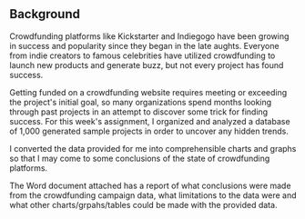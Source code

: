 # <Excel-Challenge-Homework-Richard-Kim>

## Background

Crowdfunding platforms like Kickstarter and Indiegogo have been growing in success and popularity since they began in the late aughts. Everyone from indie creators to famous celebrities have utilized crowdfunding to launch new products and generate buzz, but not every project has found success.
  
Getting funded on a crowdfunding website requires meeting or exceeding the project's initial goal, so many organizations spend months looking through past projects in an attempt to discover some trick for finding success. For this week's assignment, I organized and analyzed a database of 1,000 generated sample projects in order to uncover any hidden trends.

I converted the data provided for me into comprehensible charts and graphs so that I may come to some conclusions of the state of crowdfunding platforms.
 
The Word document attached has a report of what conclusions were made from the crowdfunding campaign data, what limitations to the data were and what other charts/grpahs/tables could be made with the provided data.


